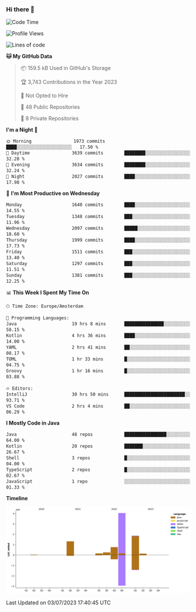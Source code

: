 ### Hi there 👋


<!--START_SECTION:waka-->
![Code Time](http://img.shields.io/badge/Code%20Time-3%2C315%20hrs%204%20mins-blue)

![Profile Views](http://img.shields.io/badge/Profile%20Views-19-blue)

![Lines of code](https://img.shields.io/badge/From%20Hello%20World%20I%27ve%20Written-8.5%20million%20lines%20of%20code-blue)

**🐱 My GitHub Data** 

> 📦 159.5 kB Used in GitHub's Storage 
 > 
> 🏆 3,743 Contributions in the Year 2023
 > 
> 🚫 Not Opted to Hire
 > 
> 📜 48 Public Repositories 
 > 
> 🔑 8 Private Repositories 
 > 
**I'm a Night 🦉** 

```text
🌞 Morning                1973 commits        ████░░░░░░░░░░░░░░░░░░░░░   17.50 % 
🌆 Daytime                3639 commits        ████████░░░░░░░░░░░░░░░░░   32.28 % 
🌃 Evening                3634 commits        ████████░░░░░░░░░░░░░░░░░   32.24 % 
🌙 Night                  2027 commits        ████░░░░░░░░░░░░░░░░░░░░░   17.98 % 
```
📅 **I'm Most Productive on Wednesday** 

```text
Monday                   1640 commits        ████░░░░░░░░░░░░░░░░░░░░░   14.55 % 
Tuesday                  1348 commits        ███░░░░░░░░░░░░░░░░░░░░░░   11.96 % 
Wednesday                2097 commits        █████░░░░░░░░░░░░░░░░░░░░   18.60 % 
Thursday                 1999 commits        ████░░░░░░░░░░░░░░░░░░░░░   17.73 % 
Friday                   1511 commits        ███░░░░░░░░░░░░░░░░░░░░░░   13.40 % 
Saturday                 1297 commits        ███░░░░░░░░░░░░░░░░░░░░░░   11.51 % 
Sunday                   1381 commits        ███░░░░░░░░░░░░░░░░░░░░░░   12.25 % 
```


📊 **This Week I Spent My Time On** 

```text
🕑︎ Time Zone: Europe/Amsterdam

💬 Programming Languages: 
Java                     19 hrs 8 mins       ███████████████░░░░░░░░░░   58.15 % 
Kotlin                   4 hrs 36 mins       ████░░░░░░░░░░░░░░░░░░░░░   14.00 % 
YAML                     2 hrs 41 mins       ██░░░░░░░░░░░░░░░░░░░░░░░   08.17 % 
TOML                     1 hr 33 mins        █░░░░░░░░░░░░░░░░░░░░░░░░   04.75 % 
Groovy                   1 hr 16 mins        █░░░░░░░░░░░░░░░░░░░░░░░░   03.88 % 

🔥 Editors: 
IntelliJ                 30 hrs 50 mins      ███████████████████████░░   93.71 % 
VS Code                  2 hrs 4 mins        ██░░░░░░░░░░░░░░░░░░░░░░░   06.29 % 
```

**I Mostly Code in Java** 

```text
Java                     48 repos            ████████████████░░░░░░░░░   64.00 % 
Kotlin                   20 repos            ███████░░░░░░░░░░░░░░░░░░   26.67 % 
Shell                    3 repos             █░░░░░░░░░░░░░░░░░░░░░░░░   04.00 % 
TypeScript               2 repos             █░░░░░░░░░░░░░░░░░░░░░░░░   02.67 % 
JavaScript               1 repo              ░░░░░░░░░░░░░░░░░░░░░░░░░   01.33 % 
```



**Timeline**

![Lines of Code chart](https://raw.githubusercontent.com/powercasgamer/powercasgamer/master/assets/bar_graph.png)


 Last Updated on 03/07/2023 17:40:45 UTC
<!--END_SECTION:waka-->
